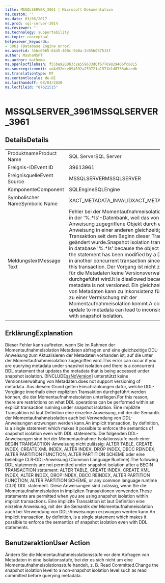 ```yaml
---
title: MSSQLSERVER_3961 | Microsoft-Dokumentation
ms.custom: ''
ms.date: 03/06/2017
ms.prod: sql-server-2014
ms.reviewer: ''
ms.technology: supportability
ms.topic: conceptual
helpviewer_keywords:
- 3961 (Database Engine error)
ms.assetid: 3bbc6965-6445-400c-940a-2d85b037513f
author: MashaMSFT
ms.author: mathoma
ms.openlocfilehash: f55be9288b3c2e559633d0f67709829466fc8815
ms.sourcegitcommit: ad4d92dce894592a259721a1571b1d8736abacdb
ms.translationtype: MT
ms.contentlocale: de-DE
ms.lasthandoff: 08/04/2020
ms.locfileid: "87621515"
---
```

# <a name="mssqlserver_3961"></a><span data-ttu-id="6bbe8-102">MSSQLSERVER_3961</span><span class="sxs-lookup"><span data-stu-id="6bbe8-102">MSSQLSERVER_3961</span></span>
    
## <a name="details"></a><span data-ttu-id="6bbe8-103">Details</span><span class="sxs-lookup"><span data-stu-id="6bbe8-103">Details</span></span>  
  
|||  
|-|-|  
|<span data-ttu-id="6bbe8-104">Produktname</span><span class="sxs-lookup"><span data-stu-id="6bbe8-104">Product Name</span></span>|<span data-ttu-id="6bbe8-105">SQL Server</span><span class="sxs-lookup"><span data-stu-id="6bbe8-105">SQL Server</span></span>|  
|<span data-ttu-id="6bbe8-106">Ereignis-ID</span><span class="sxs-lookup"><span data-stu-id="6bbe8-106">Event ID</span></span>|<span data-ttu-id="6bbe8-107">3961</span><span class="sxs-lookup"><span data-stu-id="6bbe8-107">3961</span></span>|  
|<span data-ttu-id="6bbe8-108">Ereignisquelle</span><span class="sxs-lookup"><span data-stu-id="6bbe8-108">Event Source</span></span>|<span data-ttu-id="6bbe8-109">MSSQLSERVER</span><span class="sxs-lookup"><span data-stu-id="6bbe8-109">MSSQLSERVER</span></span>|  
|<span data-ttu-id="6bbe8-110">Komponente</span><span class="sxs-lookup"><span data-stu-id="6bbe8-110">Component</span></span>|<span data-ttu-id="6bbe8-111">SQLEngine</span><span class="sxs-lookup"><span data-stu-id="6bbe8-111">SQLEngine</span></span>|  
|<span data-ttu-id="6bbe8-112">Symbolischer Name</span><span class="sxs-lookup"><span data-stu-id="6bbe8-112">Symbolic Name</span></span>|<span data-ttu-id="6bbe8-113">XACT_METADATA_INVALID</span><span class="sxs-lookup"><span data-stu-id="6bbe8-113">XACT_METADATA_INVALID</span></span>|  
|<span data-ttu-id="6bbe8-114">Meldungstext</span><span class="sxs-lookup"><span data-stu-id="6bbe8-114">Message Text</span></span>|<span data-ttu-id="6bbe8-115">Fehler bei der Momentaufnahmeisolationstransaktion in der '%.\*ls'-Datenbank, weil das von der Anweisung zugegriffene Objekt durch eine DDL-Anweisung in einer anderen gleichzeitigen Transaktion seit dem Beginn dieser Transaktion geändert wurde.</span><span class="sxs-lookup"><span data-stu-id="6bbe8-115">Snapshot isolation transaction failed in database '%.\*ls' because the object accessed by the statement has been modified by a DDL statement in another concurrent transaction since the start of this transaction.</span></span>  <span data-ttu-id="6bbe8-116">Der Vorgang ist nicht zulässig, weil für die Metadaten keine Versionsverwaltung durchgeführt wird.</span><span class="sxs-lookup"><span data-stu-id="6bbe8-116">It is disallowed because the metadata is not versioned.</span></span> <span data-ttu-id="6bbe8-117">Ein gleichzeitiges Update von Metadaten kann zu Inkonsistenz führen, wenn es zu einer Vermischung mit der Momentaufnahmeisolation kommt.</span><span class="sxs-lookup"><span data-stu-id="6bbe8-117">A concurrent update to metadata can lead to inconsistency if mixed with snapshot isolation.</span></span>|  
  
## <a name="explanation"></a><span data-ttu-id="6bbe8-118">Erklärung</span><span class="sxs-lookup"><span data-stu-id="6bbe8-118">Explanation</span></span>  
 <span data-ttu-id="6bbe8-119">Dieser Fehler kann auftreten, wenn Sie im Rahmen der Momentaufnahmeisolation Metadaten abfragen und eine gleichzeitige DDL-Anweisung zum Aktualisieren der Metadaten vorhanden ist, auf die unter der Momentaufnahmeisolation zugegriffen wird.</span><span class="sxs-lookup"><span data-stu-id="6bbe8-119">This error can occur if you are querying metadata under snapshot isolation and there is a concurrent DDL statement that updates the metadata that is being accessed under snapshot isolation.</span></span> [!INCLUDE[ssNoVersion](../../includes/ssnoversion-md.md)] <span data-ttu-id="6bbe8-120">unterstützt keine Versionsverwaltung von Metadaten.</span><span class="sxs-lookup"><span data-stu-id="6bbe8-120">does not support versioning of metadata.</span></span> <span data-ttu-id="6bbe8-121">Aus diesem Grund gelten Einschränkungen dafür, welche DDL-Vorgänge innerhalb einer expliziten Transaktion durchgeführt werden können, die der Momentaufnahmeisolation unterliegen.</span><span class="sxs-lookup"><span data-stu-id="6bbe8-121">For this reason, there are restrictions on what DDL operations can be performed within an explicit transaction running under snapshot isolation.</span></span> <span data-ttu-id="6bbe8-122">Eine implizite Transaktion ist laut Definition eine einzelne Anweisung, mit der die Semantik der Momentaufnahmeisolation auch bei Verwendung von DDL-Anweisungen erzwungen werden kann.</span><span class="sxs-lookup"><span data-stu-id="6bbe8-122">An implicit transaction, by definition, is a single statement which makes it possible to enforce the semantics of snapshot isolation even with DDL statements.</span></span> <span data-ttu-id="6bbe8-123">Die folgenden DDL-Anweisungen sind bei der Momentaufnahme-Isolationsstufe nach einer BEGIN TRANSACTION-Anweisung nicht zulässig: ALTER TABLE, CREATE INDEX, CREATE XML INDEX, ALTER INDEX, DROP INDEX, DBCC REINDEX, ALTER PARTITION FUNCTION, ALTER PARTITION SCHEME oder eine beliebige CLR-DDL-Anweisung (Common Language Runtime).</span><span class="sxs-lookup"><span data-stu-id="6bbe8-123">The following DDL statements are not permitted under snapshot isolation after a BEGIN TRANSACTION statement: ALTER TABLE, CREATE INDEX, CREATE XML INDEX, ALTER INDEX, DROP INDEX, DBCC REINDEX, ALTER PARTITION FUNCTION, ALTER PARTITION SCHEME, or any common language runtime (CLR) DDL statement.</span></span> <span data-ttu-id="6bbe8-124">Diese Anweisungen sind zulässig, wenn Sie die Momentaufnahmeisolation in impliziten Transaktionen verwenden.</span><span class="sxs-lookup"><span data-stu-id="6bbe8-124">These statements are permitted when you are using snapshot isolation within implicit transactions.</span></span> <span data-ttu-id="6bbe8-125">Eine implizite Transaktion ist laut Definition eine einzelne Anweisung, mit der die Semantik der Momentaufnahmeisolation auch bei Verwendung von DDL-Anweisungen erzwungen werden kann.</span><span class="sxs-lookup"><span data-stu-id="6bbe8-125">An implicit transaction, by definition, is a single statement which makes it possible to enforce the semantics of snapshot isolation even with DDL statements.</span></span>  
  
## <a name="user-action"></a><span data-ttu-id="6bbe8-126">Benutzeraktion</span><span class="sxs-lookup"><span data-stu-id="6bbe8-126">User Action</span></span>  
 <span data-ttu-id="6bbe8-127">Ändern Sie die Momentaufnahmeisolationsstufe vor dem Abfragen von Metadaten in eine Isolationsstufe, bei der es sich nicht um eine Momentaufnahmeisolationsstufe handelt, z. B. Read Committed.</span><span class="sxs-lookup"><span data-stu-id="6bbe8-127">Change the snapshot isolation level to a non-snapshot isolation level such as read committed before querying metadata.</span></span>  
  
  
